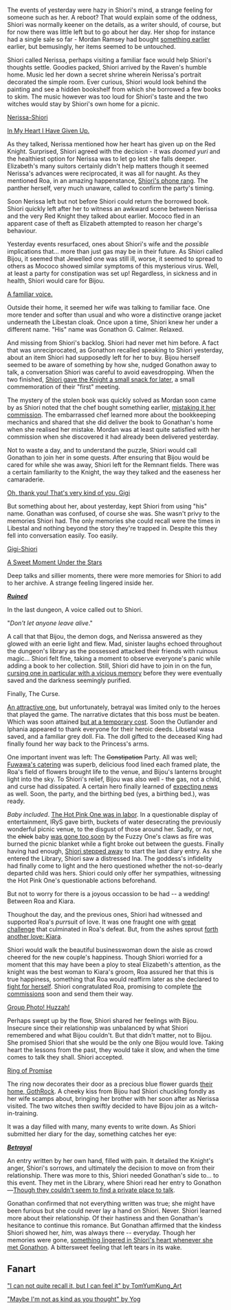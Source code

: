 The events of yesterday were hazy in Shiori's mind, a strange feeling for someone such as her. A reboot? That would explain some of the oddness, Shiori was normally keener on the details, as a writer should, of course, but for now there was little left but to go about her day. Her shop for instance had a single sale so far - Mordan Ramsey had bought [something earlier](https://youtu.be/mb91g7vQSnA?t=342) earlier, but bemusingly, her items seemed to be untouched.

Shiori called Nerissa, perhaps visiting a familiar face would help Shiori's thoughts settle. Goodies packed, Shiori arrived by the Raven's humble home. Music led her down a secret shrine wherein Nerissa's portrait decorated the simple room. Ever curious, Shiori would look behind the painting and see a hidden bookshelf from which she borrowed a few books to skim. The music however was too loud for Shiori's taste and the two witches would stay by Shiori's own home for a picnic.

[Nerissa-Shiori](#edge:nerissa-shiori)

[In My Heart I Have Given Up.](https://youtu.be/mb91g7vQSnA?t=1065)

As they talked, Nerissa mentioned how her heart has given up on the Red Knight. Surprised, Shiori agreed with the decision - it was _doomed yuri_ and the healthiest option for Nerissa was to let go lest she falls deeper. Elizabeth's many suitors certainly didn't help matters though it seemed Nerissa's advances were reciprocated, it was all for naught. As they mentioned Roa, in an amazing happenstance, [Shiori's phone rang](https://youtu.be/mb91g7vQSnA?t=1096). The panther herself, very much unaware, called to confirm the party's timing. 

Soon Nerissa left but not before Shiori could return the borrowed book. Shiori quickly left after her to witness an awkward scene between Nerissa and the very Red Knight they talked about earlier. Mococo fled in an apparent case of theft as Elizabeth attempted to reason her charge's behaviour.

Yesterday events resurfaced, ones about Shiori's wife and the _possible_ implications that... more than just gas may be in their future. As Shiori called Bijou, it seemed that Jewelled one was still ill, worse, it seemed to spread to others as Mococo showed similar symptoms of this mysterious virus. Well, at least a party for constipation was set up! Regardless, in sickness and in health, Shiori would care for Bijou.

[A familiar voice.](#embed:https://youtu.be/mb91g7vQSnA?t=1732)

Outside their home, it seemed her wife was talking to familiar face. One more tender and softer than usual and who wore a distinctive orange jacket underneath the Libestan cloak. Once upon a time, Shiori knew her under a different name. "His" name was Gonathon G. Calmer. Relaxed.

And missing from Shiori's backlog. Shiori had never met him before. A fact that was unreciprocated, as Gonathon recalled speaking to Shiori yesterday, about an item Shiori had supposedly left for her to buy. Bijou herself seemed to be aware of something by how she, nudged Gonathon away to talk, a conversation Shiori was careful to avoid eavesdropping. When the two finished, [Shiori gave the Knight a small snack for later](https://youtu.be/mb91g7vQSnA?t=2040), a small commemoration of their "first" meeting.

The mystery of the stolen book was quickly solved as Mordan soon came by as Shiori noted that the chef bought something earlier, [mistaking it her commission](https://youtu.be/mb91g7vQSnA?t=2438). The embarrassed chef learned more about the bookkeeping mechanics and shared that she did deliver the book to Gonathan's home when she realised her mistake. Mordan was at least quite satisfied with her commission when she discovered it had already been delivered yesterday.

Not to waste a day, and to understand the puzzle, Shiori would call Gonathan to join her in some quests. After ensuring that Bijou would be cared for while she was away, Shiori left for the Remnant fields. There was a certain familiarity to the Knight, the way they talked and the easeness her camaraderie.

[Oh, thank you! That's very kind of you, Gigi](#embed:https://youtu.be/mb91g7vQSnA?t=3283)

But something about her, about yesterday, kept Shiori from using "his" name. Gonathan was confused, of course she was. She wasn't privy to the memories Shiori had. The only memories she could recall were the times in Libestal and nothing beyond the story they're trapped in. Despite this they fell into conversation easily. Too easily. 

[Gigi-Shiori](#edge:gigi-shiori)

[A Sweet Moment Under the Stars](#embed:https://youtu.be/mb91g7vQSnA?t=4171)

Deep talks and sillier moments, there were more memories for Shiori to add to her archive. A strange feeling lingered inside her.  

[**_Ruined_**](#embed:https://youtu.be/mb91g7vQSnA?t=6148)

In the last dungeon, A voice called out to Shiori. 

"_Don't let anyone leave alive_."

A call that that Bijou, the demon dogs, and Nerissa answered as they glowed with an eerie light and flew. Mad, sinister laughs echoed throughout the dungeon's library as the possessed attacked their friends with ruinous magic... Shiori felt fine, taking a moment to observe everyone's panic while adding a book to her collection. Still, Shiori did have to join in on the fun, [cursing one in particular with a vicious memory](https://youtu.be/mb91g7vQSnA?t=6446) before they were eventually saved and the darkness seemingly purified.

Finally, The Curse.

[An attractive one](https://youtu.be/mb91g7vQSnA?t=6687), but unfortunately, betrayal was limited only to the heroes that played the game. The narrative dictates that this boss must be beaten. Which was soon attained [but at a temporary cost](https://youtu.be/mb91g7vQSnA?t=6977). Soon the Outlander and Iphania appeared to thank everyone for their heroic deeds. Libsetal wasa saved, and a familiar grey doll. Fia. The doll gifted to the deceased King had finally found her way back to the Princess's arms.

One important invent was left: The ~~Constipation~~ Party. All was well; [Fuwawa's catering](https://youtu.be/mb91g7vQSnA?t=7271) was superb, delicious food lined each framed plate, the Roa's field of flowers brought life to the venue, and Bijou's lanterns brought light into the sky. To Shiori's relief, Bijou was also well - the gas, not a child, and curse had dissipated. A certain hero finally learned of [expecting news](https://youtu.be/mb91g7vQSnA?t=7930) as well. Soon, the party, and the birthing bed (yes, a birthing bed.), was ready.

*Baby included*. [The Hot Pink One was in labor](https://youtu.be/mb91g7vQSnA?t=8883). In a questionable display of entertainment, IRyS gave birth, buckets of water desecrating the previously wonderful picnic venue, to the disgust of those around her. Sadly, or not, the ~~chick~~ baby [was gone too soon](https://youtu.be/mb91g7vQSnA?t=9845) by the Fuzzy One's claws as fire was burned the picnic blanket while a fight broke out between the guests. Finally having had enough, [Shiori stepped away](https://youtu.be/mb91g7vQSnA?t=10172) to start the last diary entry. As she entered the Library, Shiori saw a distressed Ina. The goddess's infidelity had finally come to light and the hero questioned whether the not-so-dearly departed child was hers. Shiori could only offer her sympathies, witnessing the Hot Pink One's questionable actions beforehand.

But not to worry for there is a joyous occassion to be had -- a wedding! Between Roa and Kiara.

Thoughout the day, and the previous ones, Shiori had witnessed and supported Roa's *purr*suit of love. It was one fraught one with [great challenge](#edge:raora-liz) that culminated in Roa's defeat. But, from the ashes sprout [forth another love: Kiara](#edge:raora-kiara). 

Shiori would walk the beautiful businesswoman down the aisle as crowd cheered for the new couple's happiness. Though Shiori worried for a moment that this may have been a ploy to steal Elizabeth's attention, as the knight was the best woman to Kiara's groom, Roa assured her that this is true happiness, something that Roa would reaffirm later as she declared to [fight for herself](https://youtu.be/mb91g7vQSnA?t=10949). Shiori congratulated Roa, promising to complete [the commissions](https://youtu.be/mb91g7vQSnA?t=8350) soon and send them their way.

[Group Photo! Huzzah!](#embed:https://youtu.be/mb91g7vQSnA?t=10859)

Perhaps swept up by the flow, Shiori shared her feelings with Bijou. Insecure since their relationship was unbalanced by what Shiori remembered and what Bijou couldn't. But that didn't matter, not to Bijou. She promised Shiori that she would be the only one Bijou would love. Taking heart the lessons from the past, they would take it slow, and when the time comes to talk they shall. Shiori accepted.

[Ring of Promise](#embed:https://youtu.be/mb91g7vQSnA?t=11132)

The ring now decorates their door as a precious blue flower guards [their home, GothRock](https://youtu.be/mb91g7vQSnA?t=11372). A cheeky kiss from Bijou had Shiori chuckling fondly as her wife scamps about, bringing her brother with her soon after as Nerissa visited. The two witches then swiftly decided to have Bijou join as a witch-in-training.

It was a day filled with many, many events to write down. As Shiori submitted her diary for the day, something catches her eye:

[**_Betrayal_**](#embed:https://youtu.be/mb91g7vQSnA?t=11957)

An entry written by her own hand, filled with pain. It detailed the Knight's anger, Shiori's sorrows, and ultimately the decision to move on from their relationship. There was more to this, Shiori needed Gonathan's side to... to this event. They met in the Library, where Shiori read her entry to Gonathon—[Though they couldn't seem to find a private place to talk](https://youtu.be/mb91g7vQSnA?t=12352).

Gonathan confirmed that not everything written was true; she might have been furious but she could never lay a hand on Shiori. Never. Shiori learned more about their relationship. Of their hastiness and then Gonathan's hesitance to continue this romance. But Gonathan affirmed that the kindess Shiori showed her, *him*, was always there -- everyday. Though her memories were gone, [something lingered in Shiori's heart whenever she met Gonathon](https://youtu.be/mb91g7vQSnA?t=12655). A bittersweet feeling that left tears in its wake. 


## Fanart

["I can not quite recall it, but I can feel it" by TomYumKung_Art](https://x.com/TomYumKung_Art/status/1922095825062117883)

["Maybe I'm not as kind as you thought" by Yog](https://x.com/MassiveYog/status/1923695201052393918)
